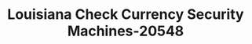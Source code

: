 ---
f_zip-code: 71037
f_state-code: LA
title: Louisiana Check Currency Security Machines-20548
f_phone: 318-949-8655
f_city-only: Haughton
f_address: 125 Mill Creek Lane Haughton
f_location-unique-id: '20548'
slug: louisiana-check-currency-security-machines-20548
updated-on: '2024-05-30T13:46:58.046Z'
created-on: '2024-05-30T13:36:59.803Z'
published-on: '2024-05-30T13:54:32.469Z'
f_city-state: cms/city/haughton-la.md
f_company: cms/company/louisiana-check-currency-security-machines.md
f_state: cms/state/louisiana.md
layout: '[payday-loan].html'
tags: payday-loan
---